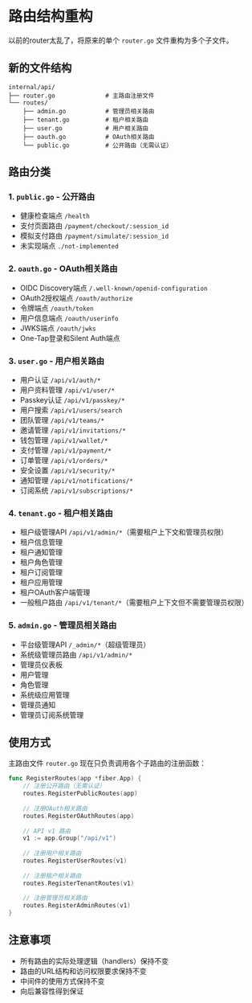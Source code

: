 # 路由结构重构

以前的router太乱了，将原来的单个 `router.go` 文件重构为多个子文件。

## 新的文件结构

```
internal/api/
├── router.go              # 主路由注册文件
└── routes/
    ├── admin.go           # 管理员相关路由
    ├── tenant.go          # 租户相关路由
    ├── user.go            # 用户相关路由
    ├── oauth.go           # OAuth相关路由
    └── public.go          # 公开路由（无需认证）
```

## 路由分类

### 1. `public.go` - 公开路由
- 健康检查端点 `/health`
- 支付页面路由 `/payment/checkout/:session_id`
- 模拟支付路由 `/payment/simulate/:session_id`
- 未实现端点 `./not-implemented`

### 2. `oauth.go` - OAuth相关路由
- OIDC Discovery端点 `/.well-known/openid-configuration`
- OAuth2授权端点 `/oauth/authorize`
- 令牌端点 `/oauth/token`
- 用户信息端点 `/oauth/userinfo`
- JWKS端点 `/oauth/jwks`
- One-Tap登录和Silent Auth端点

### 3. `user.go` - 用户相关路由
- 用户认证 `/api/v1/auth/*`
- 用户资料管理 `/api/v1/user/*`
- Passkey认证 `/api/v1/passkey/*`
- 用户搜索 `/api/v1/users/search`
- 团队管理 `/api/v1/teams/*`
- 邀请管理 `/api/v1/invitations/*`
- 钱包管理 `/api/v1/wallet/*`
- 支付管理 `/api/v1/payment/*`
- 订单管理 `/api/v1/orders/*`
- 安全设置 `/api/v1/security/*`
- 通知管理 `/api/v1/notifications/*`
- 订阅系统 `/api/v1/subscriptions/*`

### 4. `tenant.go` - 租户相关路由
- 租户级管理API `/api/v1/admin/*`（需要租户上下文和管理员权限）
- 租户信息管理
- 租户通知管理
- 租户角色管理
- 租户订阅管理
- 租户应用管理
- 租户OAuth客户端管理
- 一般租户路由 `/api/v1/tenant/*`（需要租户上下文但不需要管理员权限）

### 5. `admin.go` - 管理员相关路由
- 平台级管理API `/_admin/*`（超级管理员）
- 系统级管理员路由 `/api/v1/admin/*`
- 管理员仪表板
- 用户管理
- 角色管理
- 系统级应用管理
- 管理员通知
- 管理员订阅系统管理

## 使用方式

主路由文件 `router.go` 现在只负责调用各个子路由的注册函数：

```go
func RegisterRoutes(app *fiber.App) {
    // 注册公开路由（无需认证）
    routes.RegisterPublicRoutes(app)
    
    // 注册OAuth相关路由
    routes.RegisterOAuthRoutes(app)
    
    // API v1 路由
    v1 := app.Group("/api/v1")
    
    // 注册用户相关路由
    routes.RegisterUserRoutes(v1)
    
    // 注册租户相关路由
    routes.RegisterTenantRoutes(v1)
    
    // 注册管理员相关路由
    routes.RegisterAdminRoutes(v1)
}
```

## 注意事项

- 所有路由的实际处理逻辑（handlers）保持不变
- 路由的URL结构和访问权限要求保持不变
- 中间件的使用方式保持不变
- 向后兼容性得到保证
